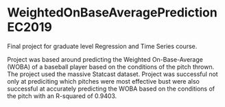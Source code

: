# WeightedOnBaseAveragePredictionEC2019
Final project for graduate level Regression and Time Series course. 

Project was based around predicting the Weighted On-Base-Average (WOBA) of a baseball player based on the conditions of the pitch thrown. The project used the massive Statcast dataset. Project was successful not only at prediciting which pitches were most effective bust were also successful at accurately predicting the WOBA based on the conditions of the pitch with an R-squared of 0.9403.
